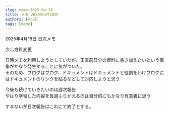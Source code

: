 ```yaml
---
slug: memo-2025-04-18
title: メモ 2025年4月18日
authors: [oto]
tags: [memo]
---
```


2025年4月18日 日次メモ

<!-- truncate -->

少し方針変更

日時メモを利用しようとしていたが、正直前日分の資料に書き加えたいという事象がかなり発生することに気がついた。  
そのため、ブログはブログ、ドキュメントはドキュメントと役割をわけブログにはドキュメントのリンクを貼るなどして対応しようと思う

今後も続けていきたいのは週次報告  
やはり学習した内容を毎週ふりかえるのは自分的にもかなり有意義に思う

すまないが日次報告はこれにて終了とする。